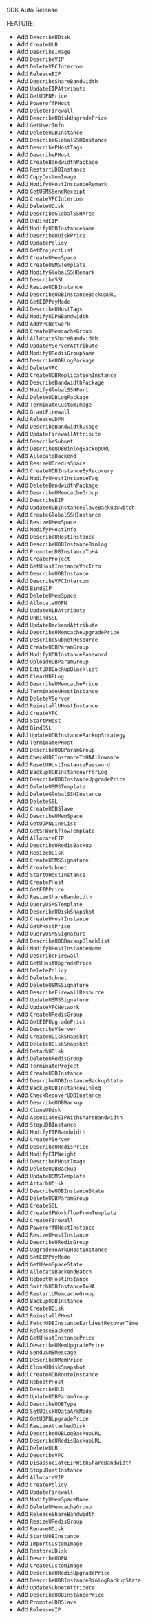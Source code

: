 SDK Auto Release

FEATURE:

- Add `DescribeUDisk`
- Add `CreateULB`
- Add `DescribeImage`
- Add `DescribeVIP`
- Add `DeleteVPCIntercom`
- Add `ReleaseEIP`
- Add `DescribeShareBandwidth`
- Add `UpdateEIPAttribute`
- Add `GetUDPNPrice`
- Add `PoweroffPHost`
- Add `DeleteFirewall`
- Add `DescribeUDiskUpgradePrice`
- Add `GetUserInfo`
- Add `DeleteUDBInstance`
- Add `DescribeGlobalSSHInstance`
- Add `DescribePHostTags`
- Add `DescribePHost`
- Add `CreateBandwidthPackage`
- Add `RestartUDBInstance`
- Add `CopyCustomImage`
- Add `ModifyUHostInstanceRemark`
- Add `GetUSMSSendReceipt`
- Add `CreateVPCIntercom`
- Add `DeleteUDisk`
- Add `DescribeGlobalSSHArea`
- Add `UnBindEIP`
- Add `ModifyUDBInstanceName`
- Add `DescribeUDiskPrice`
- Add `UpdatePolicy`
- Add `GetProjectList`
- Add `CreateUMemSpace`
- Add `CreateUSMSTemplate`
- Add `ModifyGlobalSSHRemark`
- Add `DescribeSSL`
- Add `ResizeUDBInstance`
- Add `DescribeUDBInstanceBackupURL`
- Add `GetEIPPayMode`
- Add `DescribeUHostTags`
- Add `ModifyUDPNBandwidth`
- Add `AddVPCNetwork`
- Add `CreateUMemcacheGroup`
- Add `AllocateShareBandwidth`
- Add `UpdateVServerAttribute`
- Add `ModifyURedisGroupName`
- Add `DescribeUDBLogPackage`
- Add `DeleteVPC`
- Add `CreateUDBReplicationInstance`
- Add `DescribeBandwidthPackage`
- Add `ModifyGlobalSSHPort`
- Add `DeleteUDBLogPackage`
- Add `TerminateCustomImage`
- Add `GrantFirewall`
- Add `ReleaseUDPN`
- Add `DescribeBandwidthUsage`
- Add `UpdateFirewallAttribute`
- Add `DescribeSubnet`
- Add `DescribeUDBBinlogBackupURL`
- Add `AllocateBackend`
- Add `ResizeUDredisSpace`
- Add `CreateUDBInstanceByRecovery`
- Add `ModifyUHostInstanceTag`
- Add `DeleteBandwidthPackage`
- Add `DescribeUMemcacheGroup`
- Add `DescribeEIP`
- Add `UpdateUDBInstanceSlaveBackupSwitch`
- Add `CreateGlobalSSHInstance`
- Add `ResizeUMemSpace`
- Add `ModifyPHostInfo`
- Add `DescribeUHostInstance`
- Add `DescribeUDBInstanceBinlog`
- Add `PromoteUDBInstanceToHA`
- Add `CreateProject`
- Add `GetUHostInstanceVncInfo`
- Add `DescribeUDBInstance`
- Add `DescribeVPCIntercom`
- Add `BindEIP`
- Add `DeleteUMemSpace`
- Add `AllocateUDPN`
- Add `UpdateULBAttribute`
- Add `UnbindSSL`
- Add `UpdateBackendAttribute`
- Add `DescribeUMemcacheUpgradePrice`
- Add `DescribeSubnetResource`
- Add `CreateUDBParamGroup`
- Add `ModifyUDBInstancePassword`
- Add `UploadUDBParamGroup`
- Add `EditUDBBackupBlacklist`
- Add `ClearUDBLog`
- Add `DescribeUMemcachePrice`
- Add `TerminateUHostInstance`
- Add `DeleteVServer`
- Add `ReinstallUHostInstance`
- Add `CreateVPC`
- Add `StartPHost`
- Add `BindSSL`
- Add `UpdateUDBInstanceBackupStrategy`
- Add `TerminatePHost`
- Add `DescribeUDBParamGroup`
- Add `CheckUDBInstanceToHAAllowance`
- Add `ResetUHostInstancePassword`
- Add `BackupUDBInstanceErrorLog`
- Add `DescribeUDBInstanceUpgradePrice`
- Add `DeleteUSMSTemplate`
- Add `DeleteGlobalSSHInstance`
- Add `DeleteSSL`
- Add `CreateUDBSlave`
- Add `DescribeUMemSpace`
- Add `GetUDPNLineList`
- Add `GetSFWorkflowTemplate`
- Add `AllocateEIP`
- Add `DescribeURedisBackup`
- Add `ResizeUDisk`
- Add `CreateUSMSSignature`
- Add `CreateSubnet`
- Add `StartUHostInstance`
- Add `CreatePHost`
- Add `GetEIPPrice`
- Add `ResizeShareBandwidth`
- Add `QueryUSMSTemplate`
- Add `DescribeUDiskSnapshot`
- Add `CreateUHostInstance`
- Add `GetPHostPrice`
- Add `QueryUSMSSignature`
- Add `DescribeUDBBackupBlacklist`
- Add `ModifyUHostInstanceName`
- Add `DescribeFirewall`
- Add `GetUHostUpgradePrice`
- Add `DeletePolicy`
- Add `DeleteSubnet`
- Add `DeleteUSMSSignature`
- Add `DescribeFirewallResource`
- Add `UpdateUSMSSignature`
- Add `UpdateVPCNetwork`
- Add `CreateURedisGroup`
- Add `GetEIPUpgradePrice`
- Add `DescribeVServer`
- Add `CreateUDiskSnapshot`
- Add `DeleteUDiskSnapshot`
- Add `DetachUDisk`
- Add `DeleteURedisGroup`
- Add `TerminateProject`
- Add `CreateUDBInstance`
- Add `DescribeUDBInstanceBackupState`
- Add `BackupUDBInstanceBinlog`
- Add `CheckRecoverUDBInstance`
- Add `DescribeUDBBackup`
- Add `CloneUDisk`
- Add `AssociateEIPWithShareBandwidth`
- Add `StopUDBInstance`
- Add `ModifyEIPBandwidth`
- Add `CreateVServer`
- Add `DescribeURedisPrice`
- Add `ModifyEIPWeight`
- Add `DescribePHostImage`
- Add `DeleteUDBBackup`
- Add `UpdateUSMSTemplate`
- Add `AttachUDisk`
- Add `DescribeUDBInstanceState`
- Add `DeleteUDBParamGroup`
- Add `CreateSSL`
- Add `CreateSFWorkflowFromTemplate`
- Add `CreateFirewall`
- Add `PoweroffUHostInstance`
- Add `ResizeUHostInstance`
- Add `DescribeURedisGroup`
- Add `UpgradeToArkUHostInstance`
- Add `SetEIPPayMode`
- Add `GetUMemSpaceState`
- Add `AllocateBackendBatch`
- Add `RebootUHostInstance`
- Add `SwitchUDBInstanceToHA`
- Add `RestartUMemcacheGroup`
- Add `BackupUDBInstance`
- Add `CreateUDisk`
- Add `ReinstallPHost`
- Add `FetchUDBInstanceEarliestRecoverTime`
- Add `ReleaseBackend`
- Add `GetUHostInstancePrice`
- Add `DescribeUMemUpgradePrice`
- Add `SendUSMSMessage`
- Add `DescribeUMemPrice`
- Add `CloneUDiskSnapshot`
- Add `CreateUDBRouteInstance`
- Add `RebootPHost`
- Add `DescribeULB`
- Add `UpdateUDBParamGroup`
- Add `DescribeUDBType`
- Add `SetUDiskUDataArkMode`
- Add `GetUDPNUpgradePrice`
- Add `ResizeAttachedDisk`
- Add `DescribeUDBLogBackupURL`
- Add `DescribeURedisBackupURL`
- Add `DeleteULB`
- Add `DescribeVPC`
- Add `DisassociateEIPWithShareBandwidth`
- Add `StopUHostInstance`
- Add `AllocateVIP`
- Add `CreatePolicy`
- Add `UpdateFirewall`
- Add `ModifyUMemSpaceName`
- Add `DeleteUMemcacheGroup`
- Add `ReleaseShareBandwidth`
- Add `ResizeURedisGroup`
- Add `RenameUDisk`
- Add `StartUDBInstance`
- Add `ImportCustomImage`
- Add `RestoreUDisk`
- Add `DescribeUDPN`
- Add `CreateCustomImage`
- Add `DescribeURedisUpgradePrice`
- Add `DescribeUDBInstanceBinlogBackupState`
- Add `UpdateSubnetAttribute`
- Add `DescribeUDBInstancePrice`
- Add `PromoteUDBSlave`
- Add `ReleaseVIP`



